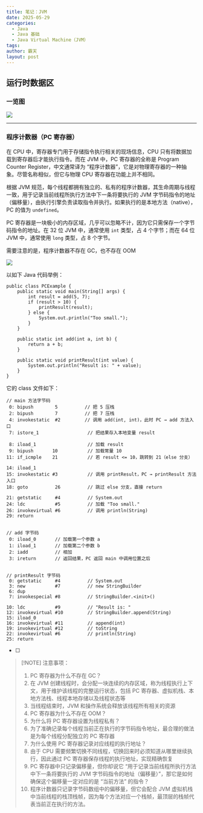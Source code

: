 ```yaml
---
title: 笔记：JVM
date: 2025-05-29
categories:
  - Java
  - Java 基础
  - Java Virtual Machine（JVM）
tags: 
author: 霸天
layout: post
---
```


## 运行时数据区

### 一览图

![](提高图片清晰度%20(1).png)

----


### 程序计数器（PC 寄存器）

在 CPU 中，寄存器专门用于存储指令执行相关的现场信息，CPU 只有将数据加载到寄存器后才能执行指令。而在 JVM 中，PC 寄存器的全称是 Program Counter Register，中文通常译为 “程序计数器”，它是对物理寄存器的一种抽象。尽管名称相似，但它与物理 CPU 寄存器在功能上并不相同。

根据 JVM 规范，每个线程都拥有独立的、私有的程序计数器，其生命周期与线程一致，用于记录当前线程所执行方法中下一条将要执行的 JVM 字节码指令的地址（偏移量），由执行引擎负责读取指令并执行。如果执行的是本地方法（native），PC 的值为 `undefined`。

PC 寄存器是一块极小的内存区域，几乎可以忽略不计，因为它只需保存一个字节码指令的地址。在 32 位 JVM 中，通常使用 `int` 类型，占 4 个字节；而在 64 位 JVM 中，通常使用 `long` 类型，占 8 个字节。

需要注意的是，程序计数器不存在 GC，也不存在 OOM

![](image-20250722190040146.png)

以如下 Java 代码举例：
```
public class PCExample {
    public static void main(String[] args) {
        int result = add(5, 7);
        if (result > 10) {
            printResult(result);
        } else {
            System.out.println("Too small.");
        }
    }

    public static int add(int a, int b) {
        return a + b;
    }

    public static void printResult(int value) {
        System.out.println("Result is: " + value);
    }
}
```


它的 class 文件如下：
```
// main 方法字节码
 0: bipush        5          // 把 5 压栈
 2: bipush        7          // 把 7 压栈
 4: invokestatic  #2         // 调用 add(int, int)，此时 PC → add 方法入口
 7: istore_1                  // 把结果存入本地变量 result

 8: iload_1                   // 加载 result
 9: bipush       10           // 加载常量 10
11: if_icmple    21           // 若 result <= 10，跳转到 21（else 分支）

14: iload_1
15: invokestatic #3           // 调用 printResult，PC → printResult 方法入口
18: goto          26          // 跳过 else 分支，直接 return

21: getstatic     #4          // System.out
24: ldc           #5          // 加载 "Too small."
26: invokevirtual #6          // 调用 println(String)
29: return


// add 字节码
 0: iload_0       // 加载第一个参数 a
 1: iload_1       // 加载第二个参数 b
 2: iadd          // 相加
 3: ireturn       // 返回结果，PC 返回 main 中调用位置之后


// printResult 字节码
 0: getstatic     #4          // System.out
 3: new           #7          // new StringBuilder
 6: dup
 7: invokespecial #8          // StringBuilder.<init>()

10: ldc           #9          // "Result is: "
12: invokevirtual #10         // StringBuilder.append(String)
15: iload_0
16: invokevirtual #11         // append(int)
19: invokevirtual #12         // toString
22: invokevirtual #6          // println(String)
25: return
```


- [ ] 
> [!NOTE] 注意事项：
> 1. PC 寄存器为什么不存在 GC？
> 	1. 在 JVM 创建线程时，会分配一块连续的内存区域，称为线程执行上下文，用于维护该线程的完整运行状态，包括 PC 寄存器、虚拟机栈、本地方法栈、线程本地存储以及线程状态等
> 	2. 当线程结束时，JVM 和操作系统会释放该线程所有相关的资源
> 2. PC 寄存器为什么不存在 OOM？
> 3. 为什么将 PC 寄存器设置为线程私有？
> 	1. 为了准确记录每个线程当前正在执行的字节码指令地址，最合理的做法是为每个线程分配独立的 PC 寄存器
> 4. 为什么使用 PC 寄存器记录对应线程的执行地址？
> 	1. 由于 CPU 需要频繁切换不同线程，切换回来时必须知道从哪里继续执行，因此通过 PC 寄存器保存线程的执行地址，实现精确恢复
> 5. PC 寄存器中只记录偏移量，但你却说它 “用于记录当前线程所执行方法中下一条将要执行的 JVM 字节码指令的地址（偏移量）”，那它是如何确保这个偏移量一定对应的是 “当前方法” 的指令？
> 	1. 程序计数器只记录字节码数组中的偏移量，但它会配合 JVM 虚拟机栈中当前线程的栈顶栈帧，因为每个方法对应一个栈帧，最顶层的栈帧代表当前正在执行的方法。

















